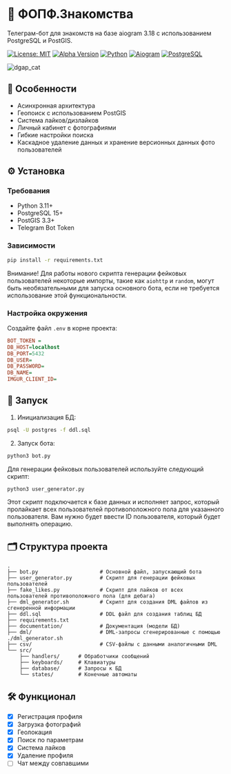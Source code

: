 # 🚀 ФОПФ.Знакомства

Телеграм-бот для знакомств на базе aiogram 3.18 с использованием PostgreSQL и PostGIS.

[![License: MIT](https://img.shields.io/badge/License-MIT-yellow.svg)](https://opensource.org/licenses/MIT)
[![Alpha Version](https://img.shields.io/badge/version-0.1.0--alpha-orange)](https://github.com/aspasswrd/DGAP_dating_bot/releases/tag/v0.1.0-alpha)
[![Python](https://img.shields.io/badge/Python-3.11%2B-blue)](https://python.org)
[![Aiogram](https://img.shields.io/badge/Aiogram-3.18-green)](https://aiogram.dev)
[![PostgreSQL](https://img.shields.io/badge/PostgreSQL-15%2B-blue)](https://postgresql.org)


![dgap_cat](https://i.imgur.com/NX2BCna.jpeg)

## 📌 Особенности
- Асинхронная архитектура
- Геопоиск с использованием PostGIS
- Система лайков/дизлайков
- Личный кабинет с фотографиями
- Гибкие настройки поиска
- Каскадное удаление данных и хранение версионных данных фото пользователей

## ⚙️ Установка

### Требования
- Python 3.11+
- PostgreSQL 15+
- PostGIS 3.3+
- Telegram Bot Token

### Зависимости
```bash
pip install -r requirements.txt
```

Внимание! Для работы нового скрипта генерации фейковых пользователей некоторые импорты, такие как `aiohttp` и `random`, могут быть необязательными для запуска основного бота, если не требуется использование этой функциональности.

### Настройка окружения
Создайте файл `.env` в корне проекта:
```ini
BOT_TOKEN =
DB_HOST=localhost
DB_PORT=5432
DB_USER=
DB_PASSWORD=
DB_NAME=
IMGUR_CLIENT_ID=
```

## 🏃 Запуск
1. Инициализация БД:
```bash
psql -U postgres -f ddl.sql
```

2. Запуск бота:
```bash
python3 bot.py
```

Для генерации фейковых пользователей используйте следующий скрипт:
```bash
python3 user_generator.py
```

Этот скрипт подключается к базе данных и исполняет запрос, который пролайкает всех пользователей противоположного пола для указанного пользователя. Вам нужно будет ввести ID пользователя, который будет выполнять операцию.

## 🗂 Структура проекта
```
.
├── bot.py                    # Основной файл, запускающий бота  
├── user_generator.py         # Скрипт для генерации фейковых пользователей
├── fake_likes.py             # Скрипт для лайков от всех пользователей противоположного пола (для дебага)
├── dml_generator.sh          # Скрипт для создания DML файлов из сгенеренной информации 
├── ddl.sql                   # DDL файл для создания таблиц БД
├── requirements.txt
├── documentation/            # Документация (модели БД)
├── dml/                      # DML-запросы сгенерированные с помощью ./dml_generator.sh
├── csv/                      # CSV-файлы с данными аналогичными DML
└── src/
    ├── handlers/      # Обработчики сообщений
    ├── keyboards/     # Клавиатуры
    ├── database/      # Запросы к БД
    └── states/        # Конечные автоматы
```

## 🛠 Функционал
- [x] Регистрация профиля
- [x] Загрузка фотографий
- [x] Геолокация
- [x] Поиск по параметрам
- [x] Система лайков
- [x] Удаление профиля
- [ ] Чат между совпавшими